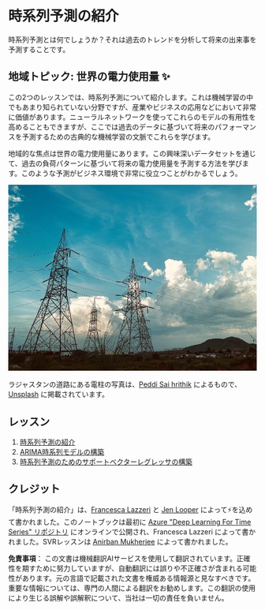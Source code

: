 # 時系列予測の紹介

時系列予測とは何でしょうか？それは過去のトレンドを分析して将来の出来事を予測することです。

## 地域トピック: 世界の電力使用量 ✨

この2つのレッスンでは、時系列予測について紹介します。これは機械学習の中でもあまり知られていない分野ですが、産業やビジネスの応用などにおいて非常に価値があります。ニューラルネットワークを使ってこれらのモデルの有用性を高めることもできますが、ここでは過去のデータに基づいて将来のパフォーマンスを予測するための古典的な機械学習の文脈でこれらを学びます。

地域的な焦点は世界の電力使用量にあります。この興味深いデータセットを通じて、過去の負荷パターンに基づいて将来の電力使用量を予測する方法を学びます。このような予測がビジネス環境で非常に役立つことがわかるでしょう。

![電力グリッド](../../../translated_images/electric-grid.0c21d5214db09ffae93c06a87ca2abbb9ba7475ef815129c5b423d7f9a7cf136.ja.jpg)

ラジャスタンの道路にある電柱の写真は、[Peddi Sai hrithik](https://unsplash.com/@shutter_log?utm_source=unsplash&utm_medium=referral&utm_content=creditCopyText) によるもので、[Unsplash](https://unsplash.com/s/photos/electric-india?utm_source=unsplash&utm_medium=referral&utm_content=creditCopyText) に掲載されています。

## レッスン

1. [時系列予測の紹介](1-Introduction/README.md)
2. [ARIMA時系列モデルの構築](2-ARIMA/README.md)
3. [時系列予測のためのサポートベクターレグレッサの構築](3-SVR/README.md)

## クレジット

「時系列予測の紹介」は、[Francesca Lazzeri](https://twitter.com/frlazzeri) と [Jen Looper](https://twitter.com/jenlooper) によって⚡️を込めて書かれました。このノートブックは最初に [Azure "Deep Learning For Time Series" リポジトリ](https://github.com/Azure/DeepLearningForTimeSeriesForecasting) にオンラインで公開され、Francesca Lazzeri によって書かれました。SVRレッスンは [Anirban Mukherjee](https://github.com/AnirbanMukherjeeXD) によって書かれました。

**免責事項**：
この文書は機械翻訳AIサービスを使用して翻訳されています。正確性を期すために努力していますが、自動翻訳には誤りや不正確さが含まれる可能性があります。元の言語で記載された文書を権威ある情報源と見なすべきです。重要な情報については、専門の人間による翻訳をお勧めします。この翻訳の使用により生じる誤解や誤解釈について、当社は一切の責任を負いません。